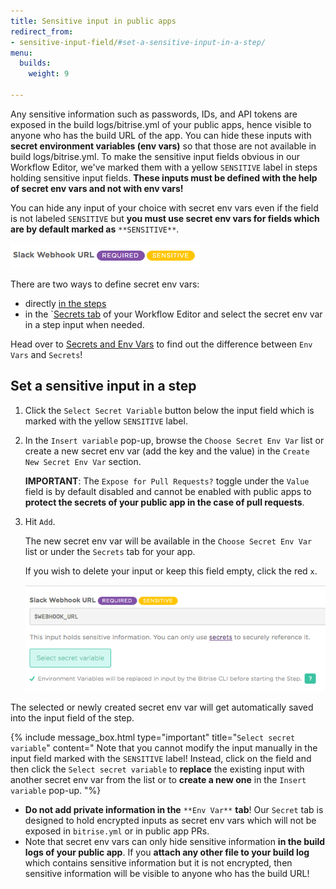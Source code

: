```yaml
---
title: Sensitive input in public apps
redirect_from:
- sensitive-input-field/#set-a-sensitive-input-in-a-step/
menu:
  builds:
    weight: 9

---
```

Any sensitive information such as passwords, IDs, and API tokens are exposed in the build logs/bitrise.yml of your public apps, hence visible to anyone who has the build URL of the app. You can hide these inputs with **secret environment variables (env vars)** so that those are not available in build logs/bitrise.yml.
To make the sensitive input fields obvious in our Workflow Editor, we've marked them with a yellow `SENSITIVE` label in steps holding sensitive input fields. **These inputs must be defined with the help of secret env vars and not with env vars!**

You can hide any input of your choice with secret env vars even if the field is not labeled `SENSITIVE` but **you must use secret env vars for fields which are by default marked as** `**SENSITIVE**`.

![Screenshot](/img/builds/sensitive-label.png)

There are two ways to define secret env vars:

* directly [in the steps](/sensitive-input-field/#set-a-sensitive-input-in-a-step/)
* in the \`[Secrets tab](/builds/env-vars-secret-env-vars#about-secrets) of your Workflow Editor and select the secret env var in a step input when needed.

Head over to [Secrets and Env Vars](/builds/env-vars-secret-env-vars/) to find out the difference between `Env Vars` and `Secrets`!

## Set a sensitive input in a step

1. Click the `Select Secret Variable` button below the input field which is marked with the yellow `SENSITIVE` label.
2. In the `Insert variable` pop-up, browse the `Choose Secret Env Var` list or create a new secret env var (add the key and the value) in the `Create New Secret Env Var` section.

   **IMPORTANT**: The `Expose for Pull Requests?` toggle under the `Value` field is by default disabled and cannot be enabled with public apps to **protect the secrets of your public app in the case of pull requests**.
3. Hit `Add`.

   The new secret env var will be available in the `Choose Secret Env Var` list or under the `Secrets` tab for your app.

   If you wish to delete your input or keep this field empty, click the red `x`.

   ![Screenshot](/img/builds/secret-webhook.png)

The selected or newly created secret env var will get automatically saved into the input field of the step.

{% include message_box.html type="important" title="`Select secret variable`" content=" Note that you cannot modify the input manually in the input field marked with the `SENSITIVE` label! Instead, click on the field and then click the `Select secret variable` to **replace** the existing input with another secret env var from the list or to **create a new one** in the `Insert variable` pop-up. "%}

* **Do not add private information in the** `**Env Var**` **tab**! Our `Secret` tab is designed to hold encrypted inputs as secret env vars which will not be exposed in `bitrise.yml` or in public app PRs.
* Note that secret env vars can only hide sensitive information **in the build logs of your public app**. If you **attach any other file to your build log** which contains sensitive information but it is not encrypted, then sensitive information will be visible to anyone who has the build URL!